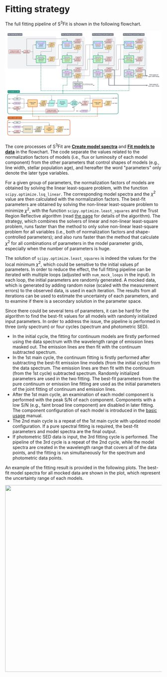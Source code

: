 # Fitting strategy
The full fitting pipeline of S<sup>3</sup>Fit is shown in the following flowchart. 
<p align="center"> <img src="/manuals/Flowcharts.png" width="1200">

The core processes of S<sup>3</sup>Fit are <ins>**Create model spectra**</ins> and <ins>**Fit models to data**</ins> in the flowchart. 
The code separate the values related to the normalization factors of models (i.e., flux or luminosity of each model component)
from the other parameters that control shapes of models (e.g., line width, stellar population age), 
and hereafter the word "parameters" only denote the later type variables. 

For a given group of parameters, the normalization factors of models are obtained by solving the linear least-square problem, with the function `scipy.optimize.lsq_linear`. 
The corresponding model spectra and the $\chi^2$ value are then calculated with the normalization factors.
The best-fit parameters are obtained by solving the non-linear least-square problem to minimize $\chi^2$, with the function `scipy.optimize.least_squares`
and the Trust Region Reflective algorithm (read [the page](https://docs.scipy.org/doc/scipy/reference/generated/scipy.optimize.least_squares.html) 
for details of the algorithm). 
The strategy, which combines the solvers of linear and non-linear least-square problem, 
runs faster than the method to only solve non-linear least-square problem for all variables (i.e., both of normalization factors and shape-controlled parameters); 
and also runs faster than the method 
that calculate $\chi^2$ for all combinations of parameters in the model parameter grids, especially when the number of parameters is huge. 

The solution of `scipy.optimize.least_squares` is indeed the values for the local minimum $\chi^2$, which could be sensitive to the initial values pf parameters. 
In order to reduce the effect, the full fitting pipeline can be iterated with multiple loops (adjusted with `num_mock_loops` in the input).
In each loop, the initial parameters are randomly generated.
A mocked data, which is generated by adding random noise (scaled with the measurement errors) to the observed data, 
is used in each iteration. 
The results from all iterations can be used to estimate the uncertainty of each parameters, 
and to examine if there is a secondary solution in the parameter space. 

Since there could be several tens of parameters, it can be hard for the algorithm to find the 
best-fit values for all models with randomly initialized input parameters. 
In order to address the issue, the pipeline is performed in three (only spectrum) or four cycles (spectrum and photometric SED). 

- In the initial cycle, 
the fitting for continuum models are firstly performed using the data spectrum with
the wavelength range of emission lines masked out.
The emission lines are then fit with the continuum subtracted spectrum.
- In the 1st main cycle,
the continuum fitting is firstly performed after subtracting the best-fit emission line models (from the initial cycle) from the data spectrum.
The emission lines are then fit with the continuum (from the 1st cycle) subtracted spectrum.
Randomly initialized parameters are used in the two fitting.
The best-fit parameters from the pure continuum or emission line fitting
are used as the initial parameters of the joint fitting of continuum and emission lines.
- After the 1st main cycle, an examination of each model component is performed with the peak S/N of each component.
Components with a low S/N (e.g., faint broad line component) are disabled in later fitting.
The component configuration of each model is introduced in the [basic usage](manuals/basic_usage.md) manual.
- The 2nd main cycle is a repeat of the 1st main cycle with updated model configuration.
If a pure spectral fitting is required, the best-fit parameters and model spectra are the final output.
- If photometric SED data is input, the 3rd fitting cycle is performed.
The pipeline of the 3rd cycle is a repeat of the 2nd cycle,
while the model spectra are created in the wavelength range that covers all of the data points,
and the fitting is run simultaneously for the spectrum and photometric data points. 

An example of the fitting result is provided in the following plots. 
The best-fit model spectra for all mocked data are shown in the plot, which represent the uncertainty range of each models. 
<p align="center"> <img src="https://github.com/user-attachments/assets/683f5837-d364-4a53-8113-a05d56f9ef5b" width="600" height="600">
